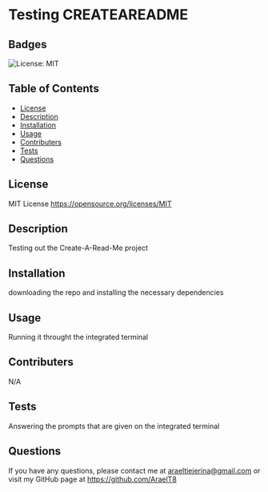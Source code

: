 # Testing CREATEAREADME
  ## Badges
  ![License: MIT](https://img.shields.io/badge/License-MIT-yellow.svg)
  ## Table of Contents
  * [License](#license)
  * [Description](#description)
  * [Installation](#installation)
  * [Usage](#usage)
  * [Contributers](#contributers)
  * [Tests](#tests)
  * [Questions](#questions)
  
  ## License
  MIT License
  https://opensource.org/licenses/MIT

  ## Description
  Testing out the Create-A-Read-Me project

  ## Installation
  downloading the repo and installing the necessary dependencies

  ## Usage
  Running it throught the integrated terminal

  ## Contributers
  N/A

  ## Tests
  Answering the prompts that are given on the integrated terminal
  
  ## Questions
  If you have any questions, please contact me at araeltiejerina@gmail.com or visit my GitHub page at https://github.com/AraelT8